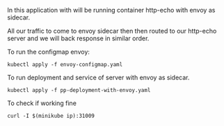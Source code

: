 In this application with will be running container http-echo with envoy as sidecar.

All our traffic to come to envoy sidecar then then routed to our http-echo server and we will back response in similar order.

To run the configmap envoy: 

```command
kubectl apply -f envoy-configmap.yaml
```

To run deployment and service of server with envoy as sidecar.

```command
kubectl apply -f pp-deployment-with-envoy.yaml
```

To check if working fine

```command
curl -I $(minikube ip):31009
```
